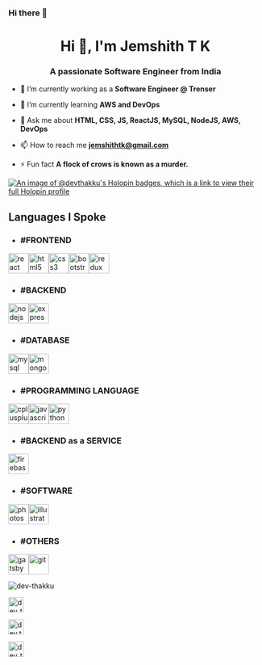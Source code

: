 ### Hi there 👋

<!--
**dev-thakku/dev-thakku** is a ✨ _special_ ✨ repository because its `README.md` (this file) appears on your GitHub profile.

Here are some ideas to get you started:

- 🔭 I’m currently working on ...
- 🌱 I’m currently learning ...
- 👯 I’m looking to collaborate on ...
- 🤔 I’m looking for help with ...
- 💬 Ask me about ...
- 📫 How to reach me: ...
- 😄 Pronouns: ...
- ⚡ Fun fact: ...
-->
<h1 align="center">Hi 👋, I'm Jemshith T K</h1>

<h3 align="center">A passionate Software Engineer from India</h3>

- 🔭 I’m currently working as a **Software Engineer @ Trenser**

- 🌱 I’m currently learning **AWS and DevOps**

- 💬 Ask me about **HTML, CSS, JS, ReactJS, MySQL, NodeJS, AWS, DevOps**

- 📫 How to reach me **jemshithtk@gmail.com**

- ⚡ Fun fact **A flock of crows is known as a murder.**

[![An image of @devthakku's Holopin badges, which is a link to view their full Holopin profile](https://holopin.me/devthakku)](https://holopin.io/@devthakku)

<h2>Languages I Spoke</h2>

- <h3>#FRONTEND</h3>

<img src="https://devicons.github.io/devicon/devicon.git/icons/react/react-original-wordmark.svg" alt="react" width="40" height="40"/><img src="https://devicons.github.io/devicon/devicon.git/icons/html5/html5-original-wordmark.svg" alt="html5" width="40" height="40"/><img src="https://devicons.github.io/devicon/devicon.git/icons/css3/css3-original-wordmark.svg" alt="css3" width="40" height="40"/><img src="https://devicons.github.io/devicon/devicon.git/icons/bootstrap/bootstrap-plain.svg" alt="bootstrap" width="40" height="40"/><img src="https://devicons.github.io/devicon/devicon.git/icons/redux/redux-original.svg" alt="redux" width="40" height="40"/>



- <h3>#BACKEND</h3>



<img src="https://devicons.github.io/devicon/devicon.git/icons/nodejs/nodejs-original-wordmark.svg" alt="nodejs" width="40" height="40"/><img src="https://devicons.github.io/devicon/devicon.git/icons/express/express-original-wordmark.svg" alt="express" width="40" height="40"/>



- <h3>#DATABASE</h3>



<img src="https://devicons.github.io/devicon/devicon.git/icons/mysql/mysql-original-wordmark.svg" alt="mysql" width="40" height="40"/><img src="https://devicons.github.io/devicon/devicon.git/icons/mongodb/mongodb-original-wordmark.svg" alt="mongodb" width="40" height="40"/>



- <h3>#PROGRAMMING LANGUAGE</h3>



<img src="https://devicons.github.io/devicon/devicon.git/icons/cplusplus/cplusplus-original.svg" alt="cplusplus" width="40" height="40"/><img src="https://devicons.github.io/devicon/devicon.git/icons/javascript/javascript-original.svg" alt="javascript" width="40" height="40"/><img src="https://devicons.github.io/devicon/devicon.git/icons/python/python-original.svg" alt="python" width="40" height="40"/>



- <h3>#BACKEND as a SERVICE</h3>



<img src="https://www.vectorlogo.zone/logos/firebase/firebase-icon.svg" alt="firebase" width="40" height="40"/>



- <h3>#SOFTWARE</h3>



<img src="https://devicons.github.io/devicon/devicon.git/icons/photoshop/photoshop-plain.svg" alt="photoshop" width="40" height="40"/><img src="https://www.vectorlogo.zone/logos/adobe_illustrator/adobe_illustrator-icon.svg" alt="illustrator" width="40" height="40"/>



- <h3>#OTHERS</h3>



<img src="https://www.vectorlogo.zone/logos/gatsbyjs/gatsbyjs-icon.svg" alt="gatsby" width="40" height="40"/><img src="https://www.vectorlogo.zone/logos/git-scm/git-scm-icon.svg" alt="git" width="40" height="40"/> 



<p><img align="center" src="https://github-readme-stats.vercel.app/api/top-langs/?username=dev-thakku&layout=compact&hide=html" alt="dev-thakku" /></p>

<p align="center">

<a href="https://twitter.com/dev_thakku" target="blank"><img align="center" src="https://cdn.jsdelivr.net/npm/simple-icons@3.0.1/icons/twitter.svg" alt="dev_thakku" height="30" width="30" /></a>

<a href="https://fb.com/dev.thakku" target="blank"><img align="center" src="https://cdn.jsdelivr.net/npm/simple-icons@3.0.1/icons/facebook.svg" alt="dev.thakku" height="30" width="30" /></a>

<a href="https://instagram.com/dev_thakku" target="blank"><img align="center" src="https://cdn.jsdelivr.net/npm/simple-icons@3.0.1/icons/instagram.svg" alt="dev_thakku" height="30" width="30" /></a>

</p>
